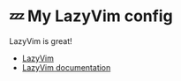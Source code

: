 # 💤 My LazyVim config

LazyVim is great!

- [LazyVim](https://github.com/LazyVim/LazyVim)
- [LazyVim documentation](https://lazyvim.github.io/installation)
